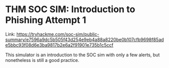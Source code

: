 # THM SOC SIM: Introduction to Phishing Attempt 1
Link: https://tryhackme.com/soc-sim/public-summary/e7596a9dc5b505f43d254e9eb4a88a8220be0b107cfb9698f85ade5bbc93f08d6e3ba9817b2e6a2f91901e735b1c5ccf

This simulator is an introduction to the SOC sim with only a few alerts, but nonetheless is still a good practice.